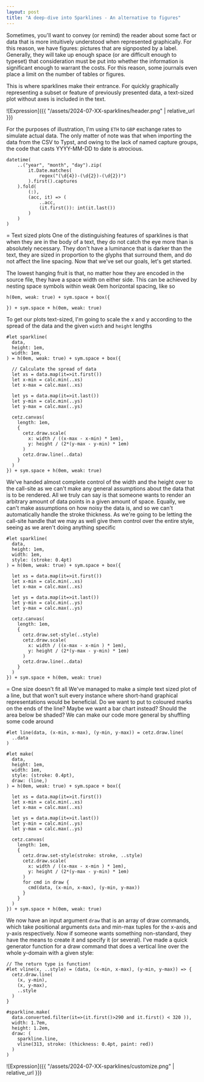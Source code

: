 ```yaml
---
layout: post
title: "A deep-dive into Sparklines - An alternative to figures"
---
```

Sometimes, you'll want to convey (or remind) the reader about some fact or data that is more intuitively understood when represented graphically.
For this reason, we have figures: pictures that are signposted by a label. Generally, they will take up enough space (or are difficult enough to typeset) that consideration must be put into whether the information is significant enough to warrant the costs.
For this reason, some journals even place a limit on the number of tables or figures.

This is where sparklines make their entrance. For quickly graphically representing a subset or feature of previously presented data, a text-sized plot without axes is included in the text.

![Expression]({{ "/assets/2024-07-XX-sparklines/header.png" | relative_url }})  

For the purposes of illustration, I'm using `ETH` to `GBP` exchange rates to simulate actual data. The only matter of note was that when importing the data from the CSV to Typst, and owing to the lack of named capture groups, the code that casts YYYY-MM-DD to date is atrocious.

```
datetime(
    ..("year", "month", "day").zip(
        it.Date.matches(
            regex("(\d{4})-(\d{2})-(\d{2})")
        ).first().captures
    ).fold(
        (:), 
        (acc, it) => (
            ..acc, 
            (it.first()): int(it.last())
        )
    )
)
```

= Text sized plots
One of the distinguishing features of sparklines is that when they are in the body of a text, they do not catch the eye more than is absolutely necessary. They don't have a luminance that is darker than the text, they are sized in proportion to the glyphs that surround them, and do not affect the line spacing. Now that we've set our goals, let's get started.

The lowest hanging fruit is that, no matter how they are encoded in the source file, they have a space width on either side. This can be achieved by nesting space symbols within weak 0em horizontal spacing, like so

```
h(0em, weak: true) + sym.space + box({
  
}) + sym.space + h(0em, weak: true)

```

To get our plots text-sized, I'm going to scale the x and y according to the spread of the data and the given `width` and `height` lengths
```
#let sparkline(
  data, 
  height: 1em,
  width: 1em, 
) = h(0em, weak: true) + sym.space + box({
  
  // Calculate the spread of data
  let xs = data.map(it=>it.first())
  let x-min = calc.min(..xs)
  let x-max = calc.max(..xs)

  let ys = data.map(it=>it.last())
  let y-min = calc.min(..ys)
  let y-max = calc.max(..ys)

  cetz.canvas(
    length: 1em,
    {
      cetz.draw.scale(
        x: width / ((x-max - x-min) * 1em), 
        y: height / (2*(y-max - y-min) * 1em)
      )
      cetz.draw.line(..data)
    }
  )
}) + sym.space + h(0em, weak: true)
```

We've handed almost complete control of the width and the height over to the call-site as we can't make any general assumptions about the data that is to be rendered. All we truly can say is that someone wants to render an arbitrary amount of data points in a given amount of space. Equally, we can't make assumptions on how noisy the data is, and so we can't automatically handle the stroke thickness. As we're going to be letting the call-site handle that we may as well give them control over the entire style, seeing as we aren't doing anything specific

```
#let sparkline(
  data, 
  height: 1em,
  width: 1em, 
  style: (stroke: 0.4pt)
) = h(0em, weak: true) + sym.space + box({
  
  let xs = data.map(it=>it.first())
  let x-min = calc.min(..xs)
  let x-max = calc.max(..xs)

  let ys = data.map(it=>it.last())
  let y-min = calc.min(..ys)
  let y-max = calc.max(..ys)

  cetz.canvas(
    length: 1em,
    {
      cetz.draw.set-style(..style)
      cetz.draw.scale(
        x: width / ((x-max - x-min ) * 1em), 
        y: height / (2*(y-max - y-min) * 1em)
      )
      cetz.draw.line(..data)
    }
  )
}) + sym.space + h(0em, weak: true)
```

= One size doesn't fit all
We've managed to make a simple text sized plot of a line, but that won't suit every instance where short-hand graphical representations would be beneficial. Do we want to put to coloured marks on the ends of the line? Maybe we want a bar chart instead? Should the area below be shaded? We can make our code more general by shuffling some code around

```
#let line(data, (x-min, x-max), (y-min, y-max)) = cetz.draw.line(
  ..data
)

#let make(
  data, 
  height: 1em,
  width: 1em, 
  style: (stroke: 0.4pt),
  draw: (line,)
) = h(0em, weak: true) + sym.space + box({
  
  let xs = data.map(it=>it.first())
  let x-min = calc.min(..xs)
  let x-max = calc.max(..xs)

  let ys = data.map(it=>it.last())
  let y-min = calc.min(..ys)
  let y-max = calc.max(..ys)

  cetz.canvas(
    length: 1em,
    {
      cetz.draw.set-style(stroke: stroke, ..style)
      cetz.draw.scale(
        x: width / ((x-max - x-min ) * 1em), 
        y: height / (2*(y-max - y-min) * 1em)
      )
      for cmd in draw {
        cmd(data, (x-min, x-max), (y-min, y-max))
      }
    }
  )
}) + sym.space + h(0em, weak: true)
```

We now have an input argument `draw` that is an array of draw commands, which take positional arguments `data` and min-max tuples for the x-axis and y-axis respectively. Now if someone wants something non-standard, they have the means to create it and specify it (or several). I've made a quick generator function for a draw command that does a vertical line over the whole y-domain with a given style:

```typ
// The return type is function!
#let vline(x, ..style) = (data, (x-min, x-max), (y-min, y-max)) => {
  cetz.draw.line(
    (x, y-min),
    (x, y-max),
    ..style
  )
}

#sparkline.make(
  data.converted.filter(it=>(it.first()>290 and it.first() < 320 )), 
  width: 1.7em,  
  height: 1.2em,
  draw: (
    sparkline.line,
    vline(313, stroke: (thickness: 0.4pt, paint: red))
  )
)
```

![Expression]({{ "/assets/2024-07-XX-sparklines/customize.png" | relative_url }})  